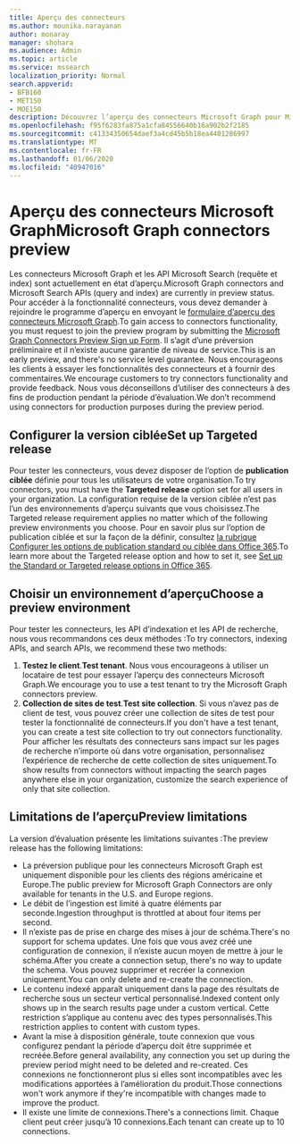 ```yaml
---
title: Aperçu des connecteurs
ms.author: mounika.narayanan
author: monaray
manager: shohara
ms.audience: Admin
ms.topic: article
ms.service: mssearch
localization_priority: Normal
search.appverid:
- BFB160
- MET150
- MOE150
description: Découvrez l’aperçu des connecteurs Microsoft Graph pour Microsoft Search.
ms.openlocfilehash: f95f6283fa875a1cfa84556640b16a902b2f2185
ms.sourcegitcommit: c41334350654daef3a4cd45b5b18ea4401286997
ms.translationtype: MT
ms.contentlocale: fr-FR
ms.lasthandoff: 01/06/2020
ms.locfileid: "40947016"
---
```

# <a name="microsoft-graph-connectors-preview"></a><span data-ttu-id="53fdd-103">Aperçu des connecteurs Microsoft Graph</span><span class="sxs-lookup"><span data-stu-id="53fdd-103">Microsoft Graph connectors preview</span></span>

<span data-ttu-id="53fdd-104">Les connecteurs Microsoft Graph et les API Microsoft Search (requête et index) sont actuellement en état d’aperçu.</span><span class="sxs-lookup"><span data-stu-id="53fdd-104">Microsoft Graph connectors and Microsoft Search APIs (query and index) are currently in preview status.</span></span> <span data-ttu-id="53fdd-105">Pour accéder à la fonctionnalité connecteurs, vous devez demander à rejoindre le programme d’aperçu en envoyant le <a href="https://forms.office.com/Pages/ResponsePage.aspx?id=v4j5cvGGr0GRqy180BHbRxWYgu82J_RFnMMATAS6_chUNVYwNU1CMDNZUDBSSDZKWVo2RDJDRjRLQi4u" target="_blank">formulaire d’aperçu des connecteurs Microsoft Graph</a>.</span><span class="sxs-lookup"><span data-stu-id="53fdd-105">To gain access to connectors functionality, you must request to join the preview program by submitting the <a href="https://forms.office.com/Pages/ResponsePage.aspx?id=v4j5cvGGr0GRqy180BHbRxWYgu82J_RFnMMATAS6_chUNVYwNU1CMDNZUDBSSDZKWVo2RDJDRjRLQi4u" target="_blank">Microsoft Graph Connectors Preview Sign up Form</a>.</span></span> <span data-ttu-id="53fdd-106">Il s’agit d’une préversion préliminaire et il n’existe aucune garantie de niveau de service.</span><span class="sxs-lookup"><span data-stu-id="53fdd-106">This is an early preview, and there's no service level guarantee.</span></span> <span data-ttu-id="53fdd-107">Nous encourageons les clients à essayer les fonctionnalités des connecteurs et à fournir des commentaires.</span><span class="sxs-lookup"><span data-stu-id="53fdd-107">We encourage customers to try connectors functionality and provide feedback.</span></span> <span data-ttu-id="53fdd-108">Nous vous déconseillons d’utiliser des connecteurs à des fins de production pendant la période d’évaluation.</span><span class="sxs-lookup"><span data-stu-id="53fdd-108">We don’t recommend using connectors for production purposes during the preview period.</span></span>

## <a name="set-up-targeted-release"></a><span data-ttu-id="53fdd-109">Configurer la version ciblée</span><span class="sxs-lookup"><span data-stu-id="53fdd-109">Set up Targeted release</span></span>
<span data-ttu-id="53fdd-110">Pour tester les connecteurs, vous devez disposer de l’option de **publication ciblée** définie pour tous les utilisateurs de votre organisation.</span><span class="sxs-lookup"><span data-stu-id="53fdd-110">To try connectors, you must have the **Targeted release** option set for all users in your organization.</span></span> <span data-ttu-id="53fdd-111">La configuration requise de la version ciblée n’est pas l’un des environnements d’aperçu suivants que vous choisissez.</span><span class="sxs-lookup"><span data-stu-id="53fdd-111">The Targeted release requirement applies no matter which of the following preview environments you choose.</span></span>
<span data-ttu-id="53fdd-112">Pour en savoir plus sur l’option de publication ciblée et sur la façon de la définir, consultez <a href="https://docs.microsoft.com/office365/admin/manage/release-options-in-office-365?view=o365-worldwide" target="_blank">la rubrique Configurer les options de publication standard ou ciblée dans Office 365</a>.</span><span class="sxs-lookup"><span data-stu-id="53fdd-112">To learn more about the Targeted release option and how to set it, see <a href="https://docs.microsoft.com/office365/admin/manage/release-options-in-office-365?view=o365-worldwide" target="_blank">Set up the Standard or Targeted release options in Office 365</a>.</span></span>

## <a name="choose-a-preview-environment"></a><span data-ttu-id="53fdd-113">Choisir un environnement d’aperçu</span><span class="sxs-lookup"><span data-stu-id="53fdd-113">Choose a preview environment</span></span> 
<span data-ttu-id="53fdd-114">Pour tester les connecteurs, les API d’indexation et les API de recherche, nous vous recommandons ces deux méthodes :</span><span class="sxs-lookup"><span data-stu-id="53fdd-114">To try connectors, indexing APIs, and search APIs, we recommend these two methods:</span></span>
1. <span data-ttu-id="53fdd-115">**Testez le client**.</span><span class="sxs-lookup"><span data-stu-id="53fdd-115">**Test tenant**.</span></span>  <span data-ttu-id="53fdd-116">Nous vous encourageons à utiliser un locataire de test pour essayer l’aperçu des connecteurs Microsoft Graph.</span><span class="sxs-lookup"><span data-stu-id="53fdd-116">We encourage you to use a test tenant to try the Microsoft Graph connectors preview.</span></span>
2. <span data-ttu-id="53fdd-117">**Collection de sites de test**.</span><span class="sxs-lookup"><span data-stu-id="53fdd-117">**Test site collection**.</span></span> <span data-ttu-id="53fdd-118">Si vous n’avez pas de client de test, vous pouvez créer une collection de sites de test pour tester la fonctionnalité de connecteurs.</span><span class="sxs-lookup"><span data-stu-id="53fdd-118">If you don't have a test tenant, you can create a test site collection to try out connectors functionality.</span></span> <span data-ttu-id="53fdd-119">Pour afficher les résultats des connecteurs sans impact sur les pages de recherche n’importe où dans votre organisation, personnalisez l’expérience de recherche de cette collection de sites uniquement.</span><span class="sxs-lookup"><span data-stu-id="53fdd-119">To show results from connectors without impacting the search pages anywhere else in your organization, customize the search experience of only that site collection.</span></span>

## <a name="preview-limitations"></a><span data-ttu-id="53fdd-120">Limitations de l’aperçu</span><span class="sxs-lookup"><span data-stu-id="53fdd-120">Preview limitations</span></span>
<span data-ttu-id="53fdd-121">La version d’évaluation présente les limitations suivantes :</span><span class="sxs-lookup"><span data-stu-id="53fdd-121">The preview release has the following limitations:</span></span>
* <span data-ttu-id="53fdd-122">La préversion publique pour les connecteurs Microsoft Graph est uniquement disponible pour les clients des régions américaine et Europe.</span><span class="sxs-lookup"><span data-stu-id="53fdd-122">The public preview for Microsoft Graph Connectors are only available for tenants in the U.S. and Europe regions.</span></span> 
* <span data-ttu-id="53fdd-123">Le débit de l’ingestion est limité à quatre éléments par seconde.</span><span class="sxs-lookup"><span data-stu-id="53fdd-123">Ingestion throughput is throttled at about four items per second.</span></span>
* <span data-ttu-id="53fdd-124">Il n’existe pas de prise en charge des mises à jour de schéma.</span><span class="sxs-lookup"><span data-stu-id="53fdd-124">There's no support for schema updates.</span></span> <span data-ttu-id="53fdd-125">Une fois que vous avez créé une configuration de connexion, il n’existe aucun moyen de mettre à jour le schéma.</span><span class="sxs-lookup"><span data-stu-id="53fdd-125">After you create a connection setup, there's no way to update the schema.</span></span> <span data-ttu-id="53fdd-126">Vous pouvez supprimer et recréer la connexion uniquement.</span><span class="sxs-lookup"><span data-stu-id="53fdd-126">You can only delete and re-create the connection.</span></span>
* <span data-ttu-id="53fdd-127">Le contenu indexé apparaît uniquement dans la page des résultats de recherche sous un secteur vertical personnalisé.</span><span class="sxs-lookup"><span data-stu-id="53fdd-127">Indexed content only shows up in the search results page under a custom vertical.</span></span> <span data-ttu-id="53fdd-128">Cette restriction s’applique au contenu avec des types personnalisés.</span><span class="sxs-lookup"><span data-stu-id="53fdd-128">This restriction applies to content with custom types.</span></span>
* <span data-ttu-id="53fdd-129">Avant la mise à disposition générale, toute connexion que vous configurez pendant la période d’aperçu doit être supprimée et recréée.</span><span class="sxs-lookup"><span data-stu-id="53fdd-129">Before general availability, any connection you set up during the preview period might need to be deleted and re-created.</span></span> <span data-ttu-id="53fdd-130">Ces connexions ne fonctionneront plus si elles sont incompatibles avec les modifications apportées à l’amélioration du produit.</span><span class="sxs-lookup"><span data-stu-id="53fdd-130">Those connections won't work anymore if they're incompatible with changes made to improve the product.</span></span>
* <span data-ttu-id="53fdd-131">Il existe une limite de connexions.</span><span class="sxs-lookup"><span data-stu-id="53fdd-131">There's a connections limit.</span></span> <span data-ttu-id="53fdd-132">Chaque client peut créer jusqu’à 10 connexions.</span><span class="sxs-lookup"><span data-stu-id="53fdd-132">Each tenant can create up to 10 connections.</span></span>
